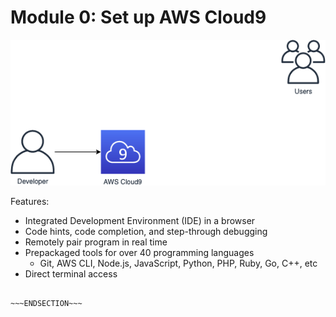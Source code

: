 <!SLIDE >
# Module 0: Set up AWS Cloud9

![Cloud9](web_application_0.png)

Features:

* Integrated Development Environment (IDE) in a browser
* Code hints, code completion, and step-through debugging
* Remotely pair program in real time
* Prepackaged tools for over 40 programming languages
  * Git, AWS CLI, Node.js, JavaScript, Python, PHP, Ruby, Go, C++, etc
* Direct terminal access

~~~SECTION:notes~~~

~~~ENDSECTION~~~
